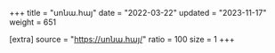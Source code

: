 +++
title = "սոնա.հայ"
date = "2022-03-22"
updated = "2023-11-17"
weight = 651

[extra]
source = "https://սոնա.հայ/"
ratio = 100
size = 1
+++

